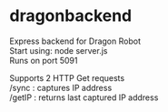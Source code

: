 # dragonbackend
Express backend for Dragon Robot  
Start using: node server.js  
Runs on port 5091  

Supports 2 HTTP Get requests  
/sync : captures IP address  
/getIP : returns last captured IP address